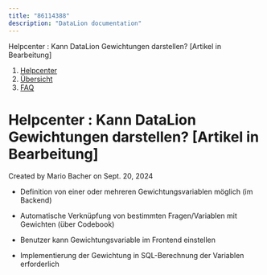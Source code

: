 ```yaml
---
title: "86114388"
description: "DataLion documentation"
---
```


Helpcenter : Kann DataLion Gewichtungen darstellen? \[Artikel in Bearbeitung\]  

1.  [Helpcenter](index.html)
2.  [Übersicht](2982609.html)
3.  [FAQ](FAQ_3539147.html)

# Helpcenter : Kann DataLion Gewichtungen darstellen? \[Artikel in Bearbeitung\]

Created by Mario Bacher on Sept. 20, 2024

-   Definition von einer oder mehreren Gewichtungsvariablen möglich (im Backend)
    
-   Automatische Verknüpfung von bestimmten Fragen/Variablen mit Gewichten (über Codebook)
    
-   Benutzer kann Gewichtungsvariable im Frontend einstellen
    
-   Implementierung der Gewichtung in SQL-Berechnung der Variablen erforderlich